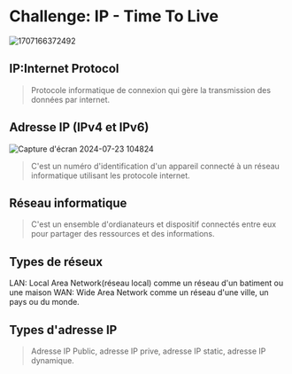 # Challenge: IP - Time To Live
![1707166372492](https://github.com/user-attachments/assets/340f07fb-9ca6-4606-98b9-b5948938d779)
## IP:Internet Protocol
> Protocole informatique de connexion qui gère la transmission des données par internet.
## Adresse IP (IPv4 et IPv6)
![Capture d'écran 2024-07-23 104824](https://github.com/user-attachments/assets/c3fcb39f-7b9f-423a-98e5-11fbb4e42596)
> C'est un numéro d'identification d'un appareil connecté à un réseau informatique utilisant les protocole internet.
## Réseau informatique
> C'est un ensemble d'ordianateurs et dispositif connectés entre eux pour partager des ressources et des informations.
## Types de réseux
LAN: Local Area Network(réseau local) comme un réseau d'un batiment ou une maison
WAN: Wide Area Network comme un réseau d'une ville, un pays ou du monde.
## Types d'adresse IP
> Adresse IP Public, adresse IP prive, adresse IP static, adresse IP dynamique.




